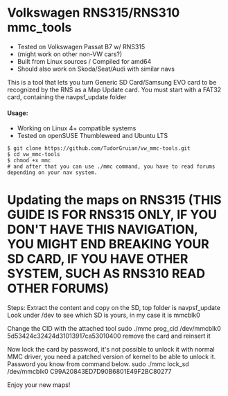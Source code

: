 # Volkswagen RNS315/RNS310 mmc_tools
* Tested on Volkswagen Passat B7 w/ RNS315
* (might work on other non-VW cars?)
* Built from Linux sources / Compiled for amd64
* Should also work on Skoda/Seat/Audi with similar navs

This is a tool that lets you turn Generic SD Card/Samsung EVO card to be recognized by the RNS as a Map Update card.
You must start with a FAT32 card, containing the navpsf_update folder

#### Usage:
* Working on Linux 4+ compatible systems
* Tested on openSUSE Thumbleweed and Ubuntu LTS
```
$ git clone https://github.com/TudorGruian/vw_mmc-tools.git
$ cd vw_mmc-tools
$ chmod +x mmc
# and after that you can use ./mmc command, you have to read forums depending on your nav system.
```
# Updating the maps on RNS315 (THIS GUIDE IS FOR RNS315 ONLY, IF YOU DON'T HAVE THIS NAVIGATION, YOU MIGHT END BREAKING YOUR SD CARD, IF YOU HAVE OTHER SYSTEM, SUCH AS RNS310 READ OTHER FORUMS)

Steps:
Extract the content and copy on the SD, top folder is navpsf_update
Look under /dev  to see which SD is yours, in my case it is mmcblk0

Change the CID with the attached tool
sudo ./mmc prog_cid /dev/mmcblk0 5d53424c32424d31013917ca53010400
remove the card and reinsert it

Now lock the card by password, it's not possible to unlock it with normal MMC
driver, you need a patched version of kernel to be able to unlock it. Password
you know from command below.
sudo ./mmc lock_sd /dev/mmcblk0 C99A20843ED7D90B6801E49F2BC80277

Enjoy your new maps!
